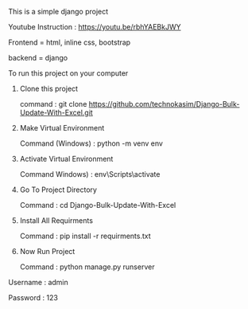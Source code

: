 This is a simple django project

Youtube Instruction : https://youtu.be/rbhYAEBkJWY


Frontend = html, inline css, bootstrap

backend = django


To run this project on your computer

1. Clone this project

    command : git clone https://github.com/technokasim/Django-Bulk-Update-With-Excel.git


2. Make Virtual Environment

    Command (Windows) : python -m venv env


3. Activate Virtual Environment

    Command Windows) : env\Scripts\activate


4. Go To Project Directory

    Command : cd Django-Bulk-Update-With-Excel


5. Install All Requirments 

    Command : pip install -r requirments.txt


6. Now Run Project

    Command : python manage.py runserver 

Username : admin

Password : 123
